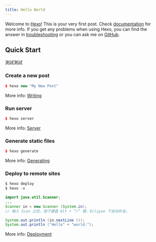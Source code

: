 ```yaml
---
title: Hello World
---
```

Welcome to [Hexo](https://hexo.io/)! This is your very first post. Check [documentation](https://hexo.io/docs/) for more info. If you get any problems when using Hexo, you can find the answer in [troubleshooting](https://hexo.io/docs/troubleshooting.html) or you can ask me on [GitHub](https://github.com/hexojs/hexo/issues).

## Quick Start
測試測試
### Create a new post

```cpp
$ hexo new "My New Post"
```

More info: [Writing](https://hexo.io/docs/writing.html)

### Run server

```cpp
$ hexo server
```

More info: [Server](https://hexo.io/docs/server.html)

### Generate static files

```cpp
$ hexo generate
```

More info: [Generating](https://hexo.io/docs/generating.html)

### Deploy to remote sites

``` c
$ hexo deploy
$ hexo -v
```

``` java 
import java.util.Scanner;
...
Scanner in = new Scanner (System.in);
// 输入 Scan 之后，按下键盘 Alt + “/” 键，Eclipse 下自动补全。

System.out.println (in.nextLine ());
System.out.println ("Hello" + "world.");
```

More info: [Deployment](https://hexo.io/docs/one-command-deployment.html)
